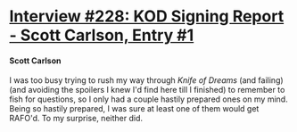# [Interview #228: KOD Signing Report - Scott Carlson, Entry #1](https://www.theoryland.com/intvmain.php?i=228#1)

#### Scott Carlson

I was too busy trying to rush my way through
*Knife of Dreams*
(and failing) (and avoiding the spoilers I knew I'd find here till I finished) to remember to fish for questions, so I only had a couple hastily prepared ones on my mind. Being so hastily prepared, I was sure at least one of them would get RAFO'd. To my surprise, neither did.


